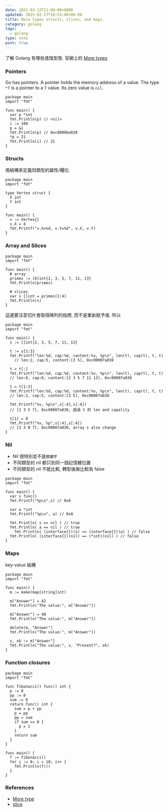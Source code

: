 ```yaml
---
date: 2021-03-12T11:00:00+0800
updated: 2025-02-27T10:53:06+08:00
title: More types structs, slices, and maps.
category: golang
tags:
  - golang
type: note
post: true
---
```


了解 Golang 有哪些進階型態. 官網上的 [More types](https://tour.golang.org/moretypes/11)

<!--more-->

### Pointers

Go has pointers. A pointer holds the memory address of a value.
The type `*T` is a pointer to a `T` value. Its zero value is `nil`.

```golang
package main
import "fmt"

func main() {
  var p *int
  fmt.Println(p) // <nil>  
  i := 100
  p = &i
  fmt.Println(p) // 0xc0000be020
  *p = 21
  fmt.Println(i) // 21
}
```

### Structs

用結構來定義同類型的屬性/欄位.

```golang
package main
import "fmt"

type Vertex struct {
  X int
  Y int
}

func main() {
  v := Vertex{}
  v.X = 4
  fmt.Printf("v.X=%d, v.Y=%d", v.X, v.Y)
}
```

### Array and Slices

```golang
package main
import "fmt"

func main() {
  # array
  primes := [6]int{2, 3, 5, 7, 11, 13}
  fmt.Println(primes)

  # slices
  var s []int = primes[1:4]
  fmt.Println(s)
}
```

這邊要注意切片會取得陣列的指標, 而不是重新賦予值. 所以

```goalng
package main
import "fmt"

func main() {
  s := []int{2, 3, 5, 7, 11, 13}

  t := s[1:3]
  fmt.Printf("len:%d, cap:%d, content:%v, %p\n", len(t), cap(t), t, t)
    // len:2, cap:5, content:[3 5], 0xc00007a038
  
  t = t[:]
  fmt.Printf("len:%d, cap:%d, content:%v, %p\n", len(t), cap(t), t, t)
  // len:6, cap:6, content:[2 3 5 7 11 13], 0xc00007a030

  t = t[1:3]
  fmt.Printf("len:%d, cap:%d, content:%v, %p\n", len(t), cap(t), t, t)
  // len:2, cap:5, content:[3 5], 0xc00007a038
  
  fmt.Printf("%v, %p\n",s[:4],s[:4])
  // [2 3 5 7], 0xc00007a030, 超過 t 的 len and capality
  
  t[1] = 0
  fmt.Printf("%v, %p",s[:4],s[:4])
  // [2 3 0 7], 0xc00007a030, array s also change
}
```

### Nil

* Nil 很特別並不是`關鍵字`
* 不同類型的 nil 都只到同一個記憶體位置
* 不同類型的 nil 不能比較, 轉型後做比較為 false

```golang
package main
import "fmt"

func main() {
  var s func()
  fmt.Printf("%p\n",s) // 0x0

  var a *int
  fmt.Printf("%p\n", a) // 0x0

  fmt.Println( s == nil ) // true
  fmt.Println( a == nil ) // true
    fmt.Println( (interface{})(s) == (interface{})(a) ) // false
  fmt.Println( (interface{})(nil) == (*int)(nil) ) // false
}
```

### Maps

key-value 結構

```golang
package main
import "fmt"

func main() {
  m := make(map[string]int)

  m["Answer"] = 42
  fmt.Println("The value:", m["Answer"])

  m["Answer"] = 48
  fmt.Println("The value:", m["Answer"])

  delete(m, "Answer")
  fmt.Println("The value:", m["Answer"])

  v, ok := m["Answer"]
  fmt.Println("The value:", v, "Present?", ok)
}
```

### Function closures

```golang
package main
import "fmt"

func fibonacci() func() int {
  p := 0
  pp := 0
  sum := 0
  return func() int {
    sum = p + pp
    p = pp
    pp = sum
    if sum == 0 {
      p = 1
    }
    return sum
  }
}

func main() {
  f := fibonacci()
  for i := 0; i < 10; i++ {
    fmt.Println(f())
  }
}

```

### References

- [More type](https://tour.golang.org/moretypes/1)
- [slice](https://hsinyu.gitbooks.io/golang_note/content/slice.html)
